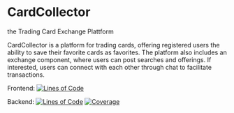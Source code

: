 # CardCollector 

the Trading Card Exchange Plattform

CardCollector is a platform for trading cards, offering registered users the ability to save their favorite cards as favorites. The platform also includes an exchange component, where users can post searches and offerings. If interested, users can connect with each other through chat to facilitate transactions.

Frontend: [![Lines of Code](https://sonarcloud.io/api/project_badges/measure?project=marcusschweizer91_CardCollector-frontend&metric=ncloc)](https://sonarcloud.io/summary/new_code?id=marcusschweizer91_CardCollector-frontend)


Backend: [![Lines of Code](https://sonarcloud.io/api/project_badges/measure?project=marcusschweizer91_CardCollector-backend&metric=ncloc)](https://sonarcloud.io/summary/new_code?id=marcusschweizer91_CardCollector-backend)
[![Coverage](https://sonarcloud.io/api/project_badges/measure?project=marcusschweizer91_CardCollector-backend&metric=coverage)](https://sonarcloud.io/summary/new_code?id=marcusschweizer91_CardCollector-backend)
